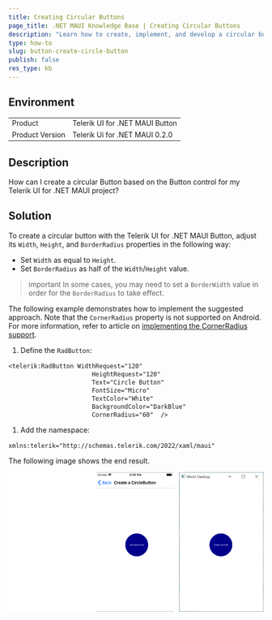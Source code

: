 ```yaml
---
title: Creating Circular Buttons
page_title: .NET MAUI Knowledge Base | Creating Circular Buttons
description: "Learn how to create, implement, and develop a circular button when using the Telerik Button for .NET MAUI control."
type: how-to
slug: button-create-circle-button
publish: false
res_type: kb
---
```


## Environment

|   |   |
|---|---|
| Product   |Telerik UI for .NET MAUI Button|
| Product Version | Telerik Ui for .NET MAUI 0.2.0 |

## Description

How can I create a circular Button based on the Button control for my Telerik UI for .NET MAUI project?

## Solution

To create a circular button with the Telerik UI for .NET MAUI Button, adjust its `Width`, `Height`, and `BorderRadius` properties in the following way:

* Set `Width` as equal to `Height`.
* Set `BorderRadius` as half of the `Width`/`Height` value.

>important In some cases, you may need to set a `BorderWidth` value in order for the `BorderRadius` to take effect.

The following example demonstrates how to implement the suggested approach. Note that the `CornerRadius` property is not supported on Android. For more information, refer to article on [implementing the CornerRadius support](https://github.com/dotnet/maui/wiki/Status#%EF%B8%8F-button).

1. Define the `RadButton`:

 ```XAML
<telerik:RadButton WidthRequest="120"
					    HeightRequest="120"                                
					    Text="Circle Button"
					    FontSize="Micro"
					    TextColor="White"
					    BackgroundColor="DarkBlue"
					    CornerRadius="60"  />
 ```

1. Add the namespace:

 ```XAML
xmlns:telerik="http://schemas.telerik.com/2022/xaml/maui" 
 ```

The following image shows the end result.

![Button Key Features Example](images/button-howto-circlebutton.png)
